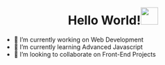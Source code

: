 <h1 align="center">Hello World!<img src="https://raw.githubusercontent.com/ShahriarShafin/ShahriarShafin/main/Assets/hi.gif" width="40px">
 </h1>



- 🔭 I’m currently working on Web Development
- 🌱 I’m currently learning Advanced Javascript
- 👯 I’m looking to collaborate on Front-End Projects


